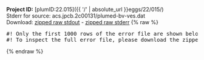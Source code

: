 **Project ID:** [plumID:22.015]({{ '/' | absolute_url }}eggs/22/015/)  
Stderr for source:  acs.jpcb.2c00131/plumed-bv-ves.dat   
Download: [zipped raw stdout](plumed-bv-ves.dat.plumed.stdout.txt.zip) - [zipped raw stderr](plumed-bv-ves.dat.plumed.stderr.txt.zip) 
{% raw %}
<pre>
#! Only the first 1000 rows of the error file are shown below
#! To inspect the full error file, please download the zipped raw stderr file above
</pre>
{% endraw %}
